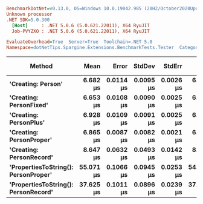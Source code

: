 ``` ini

BenchmarkDotNet=v0.13.0, OS=Windows 10.0.19042.985 (20H2/October2020Update)
Unknown processor
.NET SDK=5.0.300
  [Host]     : .NET 5.0.6 (5.0.621.22011), X64 RyuJIT
  Job-PVYZXO : .NET 5.0.6 (5.0.621.22011), X64 RyuJIT

EvaluateOverhead=True  Server=True  Toolchain=.NET 5.0  
Namespace=dotNetTips.Spargine.Extensions.BenchmarkTests.Tester  Categories=RandomData  

```
|                               Method |      Mean |     Error |    StdDev |    StdErr |       Min |        Q1 |    Median |        Q3 |       Max |      Op/s | CI99.9% Margin | Iterations | Kurtosis | MValue | Skewness | Rank | LogicalGroup | Baseline |  Gen 0 | Gen 1 | Gen 2 | Allocated | Code Size |
|------------------------------------- |----------:|----------:|----------:|----------:|----------:|----------:|----------:|----------:|----------:|----------:|---------------:|-----------:|---------:|-------:|---------:|-----:|------------- |--------- |-------:|------:|------:|----------:|----------:|
|                   **&#39;Creating: Person&#39;** |  **6.682 μs** | **0.0114 μs** | **0.0095 μs** | **0.0026 μs** |  **6.666 μs** |  **6.674 μs** |  **6.684 μs** |  **6.688 μs** |  **6.694 μs** | **149,651.7** |      **0.0114 μs** |      **13.00** |    **1.670** |  **2.000** |  **-0.3345** |    **1** |            ***** |       **No** | **0.3357** |     **-** |     **-** |      **3 KB** |      **1 KB** |
|              **&#39;Creating: PersonFixed&#39;** |  **6.653 μs** | **0.0108 μs** | **0.0090 μs** | **0.0025 μs** |  **6.630 μs** |  **6.652 μs** |  **6.654 μs** |  **6.658 μs** |  **6.663 μs** | **150,310.0** |      **0.0108 μs** |      **13.00** |    **3.688** |  **2.000** |  **-1.2384** |    **1** |            ***** |       **No** | **0.3357** |     **-** |     **-** |      **3 KB** |      **1 KB** |
|               **&#39;Creating: PersonPlus&#39;** |  **6.928 μs** | **0.0109 μs** | **0.0091 μs** | **0.0025 μs** |  **6.912 μs** |  **6.925 μs** |  **6.928 μs** |  **6.932 μs** |  **6.946 μs** | **144,337.0** |      **0.0109 μs** |      **13.00** |    **2.491** |  **2.000** |   **0.0385** |    **2** |            ***** |       **No** | **0.3357** |     **-** |     **-** |      **3 KB** |      **1 KB** |
|             **&#39;Creating: PersonProper&#39;** |  **6.865 μs** | **0.0087 μs** | **0.0082 μs** | **0.0021 μs** |  **6.848 μs** |  **6.861 μs** |  **6.865 μs** |  **6.870 μs** |  **6.881 μs** | **145,663.9** |      **0.0087 μs** |      **15.00** |    **2.677** |  **2.000** |  **-0.1379** |    **2** |            ***** |       **No** | **0.3357** |     **-** |     **-** |      **3 KB** |      **1 KB** |
|             **&#39;Creating: PersonRecord&#39;** |  **8.647 μs** | **0.0632 μs** | **0.0493 μs** | **0.0142 μs** |  **8.557 μs** |  **8.628 μs** |  **8.669 μs** |  **8.679 μs** |  **8.694 μs** | **115,645.9** |      **0.0632 μs** |      **12.00** |    **1.898** |  **2.000** |  **-0.8300** |    **3** |            ***** |       **No** | **0.4425** |     **-** |     **-** |      **4 KB** |      **1 KB** |
| **&#39;PropertiesToString(): PersonProper&#39;** | **55.071 μs** | **0.1066 μs** | **0.0945 μs** | **0.0253 μs** | **54.870 μs** | **55.021 μs** | **55.067 μs** | **55.111 μs** | **55.226 μs** |  **18,158.4** |      **0.1066 μs** |      **14.00** |    **2.550** |  **2.000** |  **-0.1516** |    **5** |            ***** |       **No** | **7.9346** |     **-** |     **-** |     **71 KB** |      **1 KB** |
| **&#39;PropertiesToString(): PersonRecord&#39;** | **37.625 μs** | **0.1011 μs** | **0.0896 μs** | **0.0239 μs** | **37.415 μs** | **37.579 μs** | **37.627 μs** | **37.678 μs** | **37.804 μs** |  **26,577.8** |      **0.1011 μs** |      **14.00** |    **3.411** |  **2.000** |  **-0.3183** |    **4** |            ***** |       **No** | **5.0049** |     **-** |     **-** |     **45 KB** |      **2 KB** |
